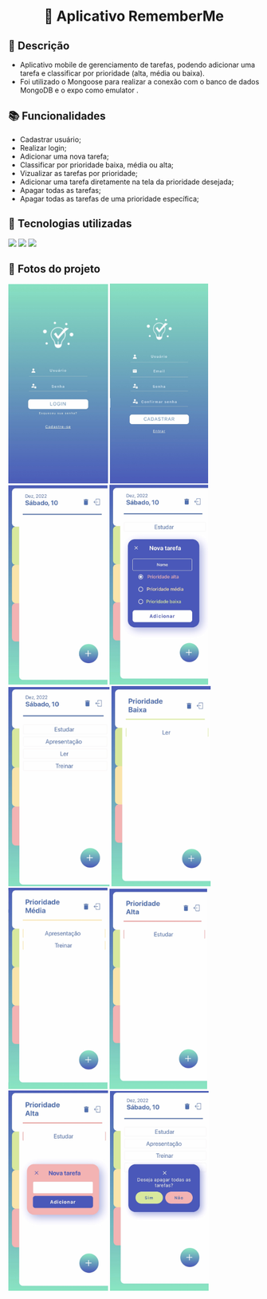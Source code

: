 
<h1 align="center"> 📱 Aplicativo RememberMe</h1>

## :memo: Descrição
* Aplicativo mobile de gerenciamento de tarefas, podendo adicionar uma tarefa e classificar por prioridade (alta, média ou baixa).
* Foi utilizado o Mongoose para realizar a conexão com o banco de dados MongoDB e o expo como emulator .
## :books: Funcionalidades
* Cadastrar usuário;
* Realizar login;
* Adicionar uma nova tarefa;
* Classificar por prioridade baixa, média ou alta;
* Vizualizar as tarefas por prioridade;
* Adicionar uma tarefa diretamente na tela da prioridade desejada;
* Apagar todas as tarefas;
* Apagar todas as tarefas de uma prioridade específica;

## :wrench: Tecnologias utilizadas

<div>
  <img src="https://img.shields.io/badge/React_Native-20232A?style=for-the-badge&logo=react&logoColor=61DAFB"/>
  <img src="https://img.shields.io/badge/MongoDB-4EA94B?style=for-the-badge&logo=mongodb&logoColor=white"/>
  <img src="https://img.shields.io/badge/Node.js-43853D?style=for-the-badge&logo=node.js&logoColor=white"/>
</div>


## 📸 Fotos do projeto
<div>
  <img src="fotosProjeto\telaLogin.jpg" width="200px"/>
  <img src="fotosProjeto\telaCadastro.jpg" width="197px"/>
  <img src="fotosProjeto\telaPrincipal.jpg" width="199px"/>
  <img src="fotosProjeto\modalCriarTarefa.jpg" width="198px"/>
  <img src="fotosProjeto\telaPrincipal-2.jpg" width="203px"/>
  <img src="fotosProjeto\telaPrioridadeBaixa.jpg" width="199px"/>
  <img src="fotosProjeto\telaPrioridadeMedia.jpg" width="199px"/>
  <img src="fotosProjeto\telaPrioridadeAlta.jpg" width="196px"/>
  <img src="fotosProjeto\modalCriarPrioridade.jpg" width="200px"/>
  <img src="fotosProjeto\modalApagar.jpg" width="198px"/>
</div>

